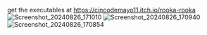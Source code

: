 get the executables at https://cincodemayo11.itch.io/rooka-rooka
![Screenshot_20240826_171010](https://github.com/user-attachments/assets/5fb12431-2f4d-4ac3-9725-448638afe09a)
![Screenshot_20240826_170940](https://github.com/user-attachments/assets/6724fe97-22c5-48c1-a7fc-53aee00be219)
![Screenshot_20240826_170854](https://github.com/user-attachments/assets/92dd50bc-8c87-4de8-af6b-7e0ba7def6b5)
